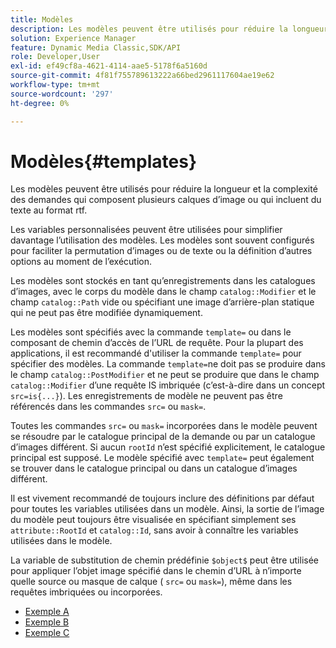 ```yaml
---
title: Modèles
description: Les modèles peuvent être utilisés pour réduire la longueur et la complexité des demandes qui composent plusieurs calques d’image ou qui incluent du texte au format rtf.
solution: Experience Manager
feature: Dynamic Media Classic,SDK/API
role: Developer,User
exl-id: ef49cf8a-4621-4114-aae5-5178f6a5160d
source-git-commit: 4f81f755789613222a66bed2961117604ae19e62
workflow-type: tm+mt
source-wordcount: '297'
ht-degree: 0%

---
```


# Modèles{#templates}

Les modèles peuvent être utilisés pour réduire la longueur et la complexité des demandes qui composent plusieurs calques d’image ou qui incluent du texte au format rtf.

Les variables personnalisées peuvent être utilisées pour simplifier davantage l’utilisation des modèles. Les modèles sont souvent configurés pour faciliter la permutation d’images ou de texte ou la définition d’autres options au moment de l’exécution.

Les modèles sont stockés en tant qu’enregistrements dans les catalogues d’images, avec le corps du modèle dans le champ `catalog::Modifier` et le champ `catalog::Path` vide ou spécifiant une image d’arrière-plan statique qui ne peut pas être modifiée dynamiquement.

Les modèles sont spécifiés avec la commande `template=` ou dans le composant de chemin d’accès de l’URL de requête. Pour la plupart des applications, il est recommandé d&#39;utiliser la commande `template=` pour spécifier des modèles. La commande `template=`ne doit pas se produire dans le champ `catalog::PostModifier` et ne peut se produire que dans le champ `catalog::Modifier` d’une requête IS imbriquée (c’est-à-dire dans un concept `src=is{...}`). Les enregistrements de modèle ne peuvent pas être référencés dans les commandes `src=` ou `mask=`.

Toutes les commandes `src=` ou `mask=` incorporées dans le modèle peuvent se résoudre par le catalogue principal de la demande ou par un catalogue d’images différent. Si aucun `rootId` n’est spécifié explicitement, le catalogue principal est supposé. Le modèle spécifié avec `template=` peut également se trouver dans le catalogue principal ou dans un catalogue d’images différent.

Il est vivement recommandé de toujours inclure des définitions par défaut pour toutes les variables utilisées dans un modèle. Ainsi, la sortie de l’image du modèle peut toujours être visualisée en spécifiant simplement ses `attribute::RootId` et `catalog::Id`, sans avoir à connaître les variables utilisées dans le modèle.

La variable de substitution de chemin prédéfinie `$object$` peut être utilisée pour appliquer l’objet image spécifié dans le chemin d’URL à n’importe quelle source ou masque de calque ( `src=` ou `mask=`), même dans les requêtes imbriquées ou incorporées.

* [Exemple A](r-example-a.md)
* [Exemple B](r-example-b.md)
* [Exemple C](r-example-c.md)
